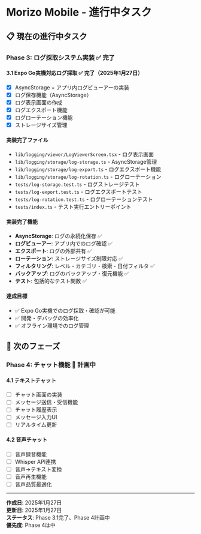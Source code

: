# Morizo Mobile - 進行中タスク

## 📋 現在の進行中タスク

### **Phase 3: ログ採取システム実装** ✅ **完了**

#### **3.1 Expo Go実機対応ログ採取** ✅ **完了（2025年1月27日）**
- [x] AsyncStorage + アプリ内ログビューアーの実装
- [x] ログ保存機能（AsyncStorage）
- [x] ログ表示画面の作成
- [x] ログエクスポート機能
- [x] ログローテーション機能
- [x] ストレージサイズ管理

#### **実装完了ファイル**
- `lib/logging/viewer/LogViewerScreen.tsx` - ログ表示画面
- `lib/logging/storage/log-storage.ts` - AsyncStorage管理
- `lib/logging/storage/log-export.ts` - ログエクスポート機能
- `lib/logging/storage/log-rotation.ts` - ログローテーション
- `tests/log-storage.test.ts` - ログストレージテスト
- `tests/log-export.test.ts` - ログエクスポートテスト
- `tests/log-rotation.test.ts` - ログローテーションテスト
- `tests/index.ts` - テスト実行エントリーポイント

#### **実装完了機能**
- **AsyncStorage**: ログの永続化保存 ✅
- **ログビューアー**: アプリ内でのログ確認 ✅
- **エクスポート**: ログの外部共有 ✅
- **ローテーション**: ストレージサイズ制限対応 ✅
- **フィルタリング**: レベル・カテゴリ・検索・日付フィルタ ✅
- **バックアップ**: ログのバックアップ・復元機能 ✅
- **テスト**: 包括的なテスト関数 ✅

#### **達成目標**
- ✅ Expo Go実機でのログ採取・確認が可能
- ✅ 開発・デバッグの効率化
- ✅ オフライン環境でのログ管理

## 🚀 **次のフェーズ**

### **Phase 4: チャット機能** 🔄 **計画中**

#### **4.1 テキストチャット**
- [ ] チャット画面の実装
- [ ] メッセージ送信・受信機能
- [ ] チャット履歴表示
- [ ] メッセージ入力UI
- [ ] リアルタイム更新

#### **4.2 音声チャット**
- [ ] 音声録音機能
- [ ] Whisper API連携
- [ ] 音声→テキスト変換
- [ ] 音声再生機能
- [ ] 音声品質最適化

---

**作成日**: 2025年1月27日  
**更新日**: 2025年1月27日  
**ステータス**: Phase 3.1完了、Phase 4計画中  
**優先度**: Phase 4は中
